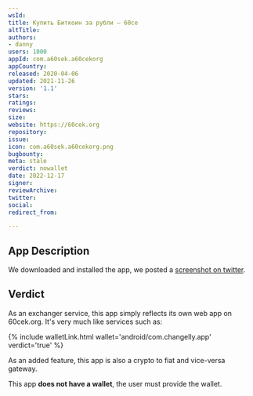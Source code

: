 ```yaml
---
wsId: 
title: Купить Биткоин за рубли – 60ce
altTitle: 
authors:
- danny
users: 1000
appId: com.a60sek.a60cekorg
appCountry: 
released: 2020-04-06
updated: 2021-11-26
version: '1.1'
stars: 
ratings: 
reviews: 
size: 
website: https://60cek.org
repository: 
issue: 
icon: com.a60sek.a60cekorg.png
bugbounty: 
meta: stale
verdict: nowallet
date: 2022-12-17
signer: 
reviewArchive: 
twitter: 
social: 
redirect_from: 

---
```


## App Description

We downloaded and installed the app, we posted a [screenshot on twitter](https://twitter.com/BitcoinWalletz/status/1472095636933980161).

## Verdict

As an exchanger service, this app simply reflects its own web app on 60cek.org. It's very much like services such as:

{% include walletLink.html wallet='android/com.changelly.app' verdict='true' %}

As an added feature, this app is also a crypto to fiat and vice-versa gateway.

This app **does not have a wallet**, the user must provide the wallet.

